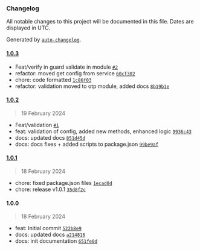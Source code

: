 ### Changelog

All notable changes to this project will be documented in this file. Dates are displayed in UTC.

Generated by [`auto-changelog`](https://github.com/CookPete/auto-changelog).

#### [1.0.3](https://github.com/mwognicki/nestjs-otp/compare/1.0.2...1.0.3)

- Feat/verify in guard validate in module [`#2`](https://github.com/mwognicki/nestjs-otp/pull/2)
- refactor: moved get config from service [`60cf302`](https://github.com/mwognicki/nestjs-otp/commit/60cf3022a8ba1cfbec2674e091f2ede2dd650768)
- chore: code formatted [`1c86f03`](https://github.com/mwognicki/nestjs-otp/commit/1c86f032cfc96e0799bf824830343b58ac446038)
- refactor: validation moved to otp module, added docs [`8b19b1e`](https://github.com/mwognicki/nestjs-otp/commit/8b19b1e5fa5f03b0a40948f11116a87f73687723)

#### [1.0.2](https://github.com/mwognicki/nestjs-otp/compare/1.0.1...1.0.2)

> 19 February 2024

- Feat/validation [`#1`](https://github.com/mwognicki/nestjs-otp/pull/1)
- feat: validation of config, added new methods, enhanced logic [`9936c43`](https://github.com/mwognicki/nestjs-otp/commit/9936c43ff96d66d8855fe4ba78e328980dd499e0)
- docs: updated docs [`851d45d`](https://github.com/mwognicki/nestjs-otp/commit/851d45d0ac5fa9082c25829e12016f1db8665845)
- docs: docs fixes + added scripts to package.json [`99be9af`](https://github.com/mwognicki/nestjs-otp/commit/99be9af8ecc3e18ac1a6a6774e59a315142ecf28)

#### [1.0.1](https://github.com/mwognicki/nestjs-otp/compare/1.0.0...1.0.1)

> 18 February 2024

- chore: fixed package.json files [`1ecad0d`](https://github.com/mwognicki/nestjs-otp/commit/1ecad0d9b4271ef024db5930ae13512a82af40e0)
- chore: release v1.0.1 [`35d8f2c`](https://github.com/mwognicki/nestjs-otp/commit/35d8f2c8d7963158b6e7e45781f7c342605a5e94)

#### 1.0.0

> 18 February 2024

- feat: Initial commit [`522b8e9`](https://github.com/mwognicki/nestjs-otp/commit/522b8e9fa8775361f541a52d2268f96297d1ad05)
- docs: updated docs [`a214816`](https://github.com/mwognicki/nestjs-otp/commit/a2148166db3cf760832da926d19187c423896857)
- docs: init documentation [`651fe0d`](https://github.com/mwognicki/nestjs-otp/commit/651fe0d0b3eaecb24d8918569b7b66e305c4a1cb)

